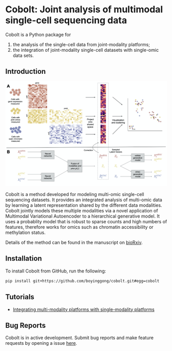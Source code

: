 # Cobolt: Joint analysis of multimodal single-cell sequencing data

Cobolt is a Python package for 

1.  the analysis of the single-cell data from joint-modality platforms;
2.  the integration of joint-modality single-cell datasets with single-omic data sets.

## Introduction

![summary](summary.png)

Cobolt is a method developed for modeling multi-omic single-cell sequencing datasets. It provides an integrated analysis of multi-omic data by learning a latent representation shared by the different data modalities. Cobolt jointly models these multiple modalities via a novel application of Multimodal Variational Autoencoder to a hierarchical generative model. It uses a probablity model that is robust to sparse counts and high numbers of features, therefore works for omics such as chromatin accessibility or methylation status.

Details of the method can be found in the manuscript on [bioRxiv](https://www.biorxiv.org/content/10.1101/2021.04.03.438329v1).

## Installation

To install Cobolt from GitHub, run the following:

```bash
pip install git+https://github.com/boyinggong/cobolt.git#egg=cobolt
```

## Tutorials

- [Integrating multi-modality platforms with single-modality platforms](https://github.com/boyinggong/cobolt/blob/master/docs/tutorial.ipynb)

## Bug Reports

Cobolt is in active development. Submit bug reports and make feature requests by opening a issue [here](https://github.com/boyinggong/cobolt/issues).
